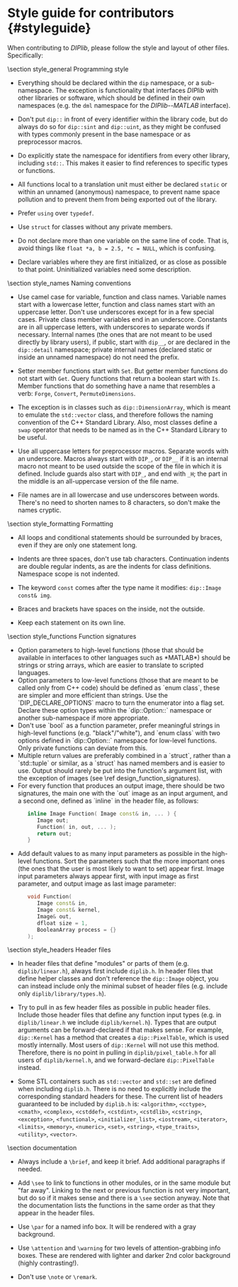 # Style guide for contributors {#styleguide}

[//]: # (DIPlib 3.0)

[//]: # ([c]2016-2017, Cris Luengo.)
[//]: # (Based on original DIPlib code: [c]1995-2014, Delft University of Technology.)

[//]: # (Licensed under the Apache License, Version 2.0 [the "License"];)
[//]: # (you may not use this file except in compliance with the License.)
[//]: # (You may obtain a copy of the License at)
[//]: # ()
[//]: # (   http://www.apache.org/licenses/LICENSE-2.0)
[//]: # ()
[//]: # (Unless required by applicable law or agreed to in writing, software)
[//]: # (distributed under the License is distributed on an "AS IS" BASIS,)
[//]: # (WITHOUT WARRANTIES OR CONDITIONS OF ANY KIND, either express or implied.)
[//]: # (See the License for the specific language governing permissions and)
[//]: # (limitations under the License.)

When contributing to *DIPlib*, please follow the style and layout of other files.
Specifically:

\section style_general Programming style

- Everything should be declared within the `dip` namespace, or a sub-namespace. The
  exception is functionality that interfaces *DIPlib* with other libraries or software,
  which should be defined in their own namespaces (e.g. the `dml` namespace for the
  *DIPlib--MATLAB* interface).

- Don't put `dip::` in front of every identifier within the library code, but do always
  do so for `dip::sint` and `dip::uint`, as they might be confused with types commonly
  present in the base namespace or as preprocessor macros.

- Do explicitly state the namespace for identifiers from every other library, including
  `std::`. This makes it easier to find references to specific types or functions.

- All functions local to a translation unit must either be declared `static` or within
  an unnamed (anonymous) namespace, to prevent name space pollution and to prevent
  them from being exported out of the library.

- Prefer `using` over `typedef`.

- Use `struct` for classes without any private members.

- Do not declare more than one variable on the same line of code. That is, avoid things
  like `float *a, b = 2.5, *c = NULL`, which is confusing.

- Declare variables where they are first initialized, or as close as possible to that
  point. Uninitialized variables need some description.

\section style_names Naming conventions

- Use camel case for variable, function and class names. Variable names start with
  a lowercase letter, function and class names start with an uppercase letter. Don't
  use underscores except for in a few special cases. Private class member variables
  end in an underscore. Constants are in all uppercase letters, with underscores to
  separate words if necessary. Internal names (the ones that are not meant to be used
  directly by library users), if public, start with `dip__`, or are declared in the
  `dip::detail` namespace; private internal names (declared static or inside an unnamed
  namespace) do not need the prefix.

- Setter member functions start with `Set`. But getter member functions do not start
  with `Get`. Query functions that return a boolean start with `Is`. Member functions
  that do something have a name that resembles a verb: `Forge`, `Convert`, `PermuteDimensions`.

- The exception is in classes such as `dip::DimensionArray`, which is meant to emulate
  the `std::vector` class, and therefore follows the naming convention of the C++ Standard
  Library. Also, most classes define a `swap` operator that needs to be named as in
  the C++ Standard Library to be useful.

- Use all uppercase letters for preprocessor macros. Separate words with an underscore.
  Macros always start with `DIP_`, or `DIP__` if it is an internal macro not meant to
  be used outside the scope of the file in which it is defined. Include guards also
  start with `DIP_`, and end with `_H`; the part in the middle is an all-uppercase
  version of the file name.

- File names are in all lowercase and use underscores between words. There's no need
  to shorten names to 8 characters, so don't make the names cryptic.

\section style_formatting Formatting

- All loops and conditional statements should be surrounded by braces, even if they
  are only one statement long.

- Indents are three spaces, don't use tab characters. Continuation indents are double
  regular indents, as are the indents for class definitions. Namespace scope is not
  indented.

- The keyword `const` comes after the type name it modifies: `dip::Image const& img`.

- Braces and brackets have spaces on the inside, not the outside.

- Keep each statement on its own line.

\section style_functions Function signatures

<ul>
<li>
Option parameters to high-level functions (those that should be available in interfaces
to other languages such as *MATLAB*) should be strings or string arrays, which are easier
to translate to scripted languages.
</li>
<li>
Option parameters to low-level functions (those that are meant to be called only from
C++ code) should be defined as `enum class`, these are simpler and more efficient than
strings. Use the `DIP_DECLARE_OPTIONS` macro to turn the enumerator into a flag set.
Declare these option types within the `dip::Option::` namespace or another sub-namespace
if more appropriate.
</li>
<li>
Don't use `bool` as a function parameter, prefer meaningful strings in high-level functions
(e.g. "black"/"white"), and `enum class` with two options defined in `dip::Option::`
namespace for low-level functions. Only private functions can deviate from this.
</li>
<li>
Multiple return values are preferably combined in a `struct`, rather than a `std::tuple`
or similar, as a `struct` has named members and is easier to use. Output should rarely
be put into the function's argument list, with the exception of images
(see \ref design_function_signatures).
</li>
<li>
For every function that produces an output image, there should be two signatures,
the main one with the `out` image as an input argument, and a second one, defined
as `inline` in the header file, as follows:

```cpp
   inline Image Function( Image const& in, ... ) {
      Image out;
      Function( in, out, ... );
      return out;
   }
```
</li>
<li>
Add default values to as many input parameters as possible in the high-level functions.
Sort the parameters such that the more important ones (the ones that the user is most likely
to want to set) appear first. Image input parameters always appear first, with input image
as first parameter, and output image as last image parameter:

```cpp
   void Function(
      Image const& in,
      Image const& kernel,
      Image& out,
      dfloat size = 1,
      BooleanArray process = {}
   );
```
</li>
</ul>

\section style_headers Header files

- In header files that define "modules" or parts of them (e.g. `diplib/linear.h`), always
  first include `diplib.h`. In header files that define helper classes and don't reference
  the `dip::Image` object, you can instead include only the minimal subset of header files
  (e.g. include only `diplib/library/types.h`).

- Try to pull in as few header files as possible in public header files. Include those
  header files that define any function input types (e.g. in `diplib/linear.h` we include
  `diplib/kernel.h`). Types that are output arguments can be forward-declared if that
  makes sense. For example, `dip::Kernel` has a method that creates a `dip::PixelTable`,
  which is used mostly internally. Most users of `dip::Kernel` will not use this method.
  Therefore, there is no point in pulling in `diplib/pixel_table.h` for all users of
  `diplib/kernel.h`, and we forward-declare `dip::PixelTable` instead.

- Some STL containers such as `std::vector` and `std::set` are defined when including
  `diplib.h`. There is no need to explicitly include the corresponding standard headers
  for these. The current list of headers guaranteed to be included by `diplib.h` is:
  `<algorithm>`, `<cctype>`, `<cmath>`, `<complex>`, `<cstddef>`, `<cstdint>`, `<cstdlib>`,
  `<cstring>`, `<exception>`, `<functional>`, `<initializer_list>`, `<iostream>`,
  `<iterator>`, `<limits>`, `<memory>`, `<numeric>`, `<set>`, `<string>`, `<type_traits>`,
  `<utility>`, `<vector>`.

\section documentation

- Always include a `\brief`, and keep it brief. Add additional paragraphs if needed.

- Add `\see` to link to functions in other modules, or in the same module but "far away".
  Linking to the next or previous function is not very important, but do so if it makes
  sense and there is a `\see` section anyway. Note that the documentation lists the functions
  in the same order as that they appear in the header files.

- Use `\par` for a named info box. It will be rendered with a gray background.

- Use `\attention` and `\warning` for two levels of attention-grabbing info boxes. These are
  rendered with lighter and darker 2nd color background (highly contrasting!).

- Don't use `\note` or `\remark`.
